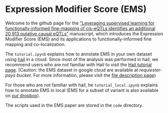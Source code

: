 # Expression Modifier Score (EMS)
Welcome to the github page for the ["Leveraging supervised learning for functionally-informed fine-mapping of cis-eQTLs identifies an additional 20,913 putative causal eQTLs"](link) manuscript, which introduces the Expression Modifier Score (EMS) and its applications to functionally-informed fine mapping and co-localization. 

The `tutorial.ipynb` explains how to annotate EMS in your own dataset using [hail](https://hail.is/index.html) in a cloud.
Since most of the analysis was performed in hail, we recommend users who are not familiar with Hail to visit the [Hail tutorial page](https://hail.is/docs/0.2/tutorials-landing.html).
(Caution: the EMS dataset in google cloud are available at *requiester-pays bucket*. For more information, please visit the [file description page](https://docs.google.com/document/d/1iCyQJ5kop5W6jhehWTDjbPhfsb0wcsWlQQEwWE82c40/edit))

For those who are not familiar with hail, he `tutorial_local.ipynb` explains how to annotate EMS in local (EMS for a subset of variant is also available on [our dropbox](link)). 

The scripts used in the EMS paper are stored in the `code` directory. 


